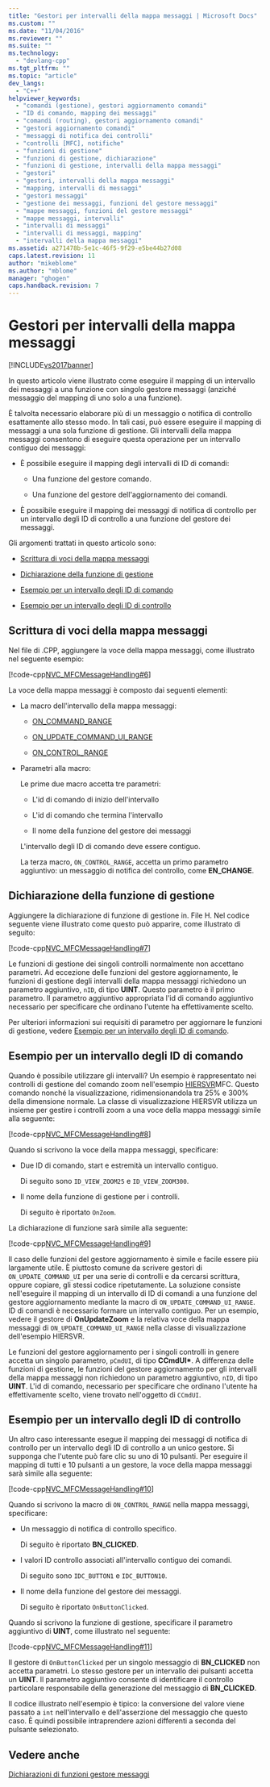 ```yaml
---
title: "Gestori per intervalli della mappa messaggi | Microsoft Docs"
ms.custom: ""
ms.date: "11/04/2016"
ms.reviewer: ""
ms.suite: ""
ms.technology: 
  - "devlang-cpp"
ms.tgt_pltfrm: ""
ms.topic: "article"
dev_langs: 
  - "C++"
helpviewer_keywords: 
  - "comandi (gestione), gestori aggiornamento comandi"
  - "ID di comando, mapping dei messaggi"
  - "comandi (routing), gestori aggiornamento comandi"
  - "gestori aggiornamento comandi"
  - "messaggi di notifica dei controlli"
  - "controlli [MFC], notifiche"
  - "funzioni di gestione"
  - "funzioni di gestione, dichiarazione"
  - "funzioni di gestione, intervalli della mappa messaggi"
  - "gestori"
  - "gestori, intervalli della mappa messaggi"
  - "mapping, intervalli di messaggi"
  - "gestori messaggi"
  - "gestione dei messaggi, funzioni del gestore messaggi"
  - "mappe messaggi, funzioni del gestore messaggi"
  - "mappe messaggi, intervalli"
  - "intervalli di messaggi"
  - "intervalli di messaggi, mapping"
  - "intervalli della mappa messaggi"
ms.assetid: a271478b-5e1c-46f5-9f29-e5be44b27d08
caps.latest.revision: 11
author: "mikeblome"
ms.author: "mblome"
manager: "ghogen"
caps.handback.revision: 7
---
```

# Gestori per intervalli della mappa messaggi
[!INCLUDE[vs2017banner](../assembler/inline/includes/vs2017banner.md)]

In questo articolo viene illustrato come eseguire il mapping di un intervallo dei messaggi a una funzione con singolo gestore messaggi \(anziché messaggio del mapping di uno solo a una funzione\).  
  
 È talvolta necessario elaborare più di un messaggio o notifica di controllo esattamente allo stesso modo.  In tali casi, può essere eseguire il mapping di messaggi a una sola funzione di gestione.  Gli intervalli della mappa messaggi consentono di eseguire questa operazione per un intervallo contiguo dei messaggi:  
  
-   È possibile eseguire il mapping degli intervalli di ID di comandi:  
  
    -   Una funzione del gestore comando.  
  
    -   Una funzione del gestore dell'aggiornamento dei comandi.  
  
-   È possibile eseguire il mapping dei messaggi di notifica di controllo per un intervallo degli ID di controllo a una funzione del gestore dei messaggi.  
  
 Gli argomenti trattati in questo articolo sono:  
  
-   [Scrittura di voci della mappa messaggi](#_core_writing_the_message.2d.map_entry)  
  
-   [Dichiarazione della funzione di gestione](#_core_declaring_the_handler_function)  
  
-   [Esempio per un intervallo degli ID di comando](#_core_example_for_a_range_of_command_ids)  
  
-   [Esempio per un intervallo degli ID di controllo](#_core_example_for_a_range_of_control_ids)  
  
##  <a name="_core_writing_the_message.2d.map_entry"></a> Scrittura di voci della mappa messaggi  
 Nel file di .CPP, aggiungere la voce della mappa messaggi, come illustrato nel seguente esempio:  
  
 [!code-cpp[NVC_MFCMessageHandling#6](../mfc/codesnippet/CPP/handlers-for-message-map-ranges_1.cpp)]  
  
 La voce della mappa messaggi è composto dai seguenti elementi:  
  
-   La macro dell'intervallo della mappa messaggi:  
  
    -   [ON\_COMMAND\_RANGE](../Topic/ON_COMMAND_RANGE.md)  
  
    -   [ON\_UPDATE\_COMMAND\_UI\_RANGE](../Topic/ON_UPDATE_COMMAND_UI_RANGE.md)  
  
    -   [ON\_CONTROL\_RANGE](../Topic/ON_CONTROL_RANGE.md)  
  
-   Parametri alla macro:  
  
     Le prime due macro accetta tre parametri:  
  
    -   L'id di comando di inizio dell'intervallo  
  
    -   L'id di comando che termina l'intervallo  
  
    -   Il nome della funzione del gestore dei messaggi  
  
     L'intervallo degli ID di comando deve essere contiguo.  
  
     La terza macro, `ON_CONTROL_RANGE`, accetta un primo parametro aggiuntivo: un messaggio di notifica del controllo, come **EN\_CHANGE**.  
  
##  <a name="_core_declaring_the_handler_function"></a> Dichiarazione della funzione di gestione  
 Aggiungere la dichiarazione di funzione di gestione in. File H.  Nel codice seguente viene illustrato come questo può apparire, come illustrato di seguito:  
  
 [!code-cpp[NVC_MFCMessageHandling#7](../mfc/codesnippet/CPP/handlers-for-message-map-ranges_2.h)]  
  
 Le funzioni di gestione dei singoli controlli normalmente non accettano parametri.  Ad eccezione delle funzioni del gestore aggiornamento, le funzioni di gestione degli intervalli della mappa messaggi richiedono un parametro aggiuntivo, `nID`, di tipo **UINT**.  Questo parametro è il primo parametro.  Il parametro aggiuntivo appropriata l'id di comando aggiuntivo necessario per specificare che ordinano l'utente ha effettivamente scelto.  
  
 Per ulteriori informazioni sui requisiti di parametro per aggiornare le funzioni di gestione, vedere [Esempio per un intervallo degli ID di comando](#_core_example_for_a_range_of_command_ids).  
  
##  <a name="_core_example_for_a_range_of_command_ids"></a> Esempio per un intervallo degli ID di comando  
 Quando è possibile utilizzare gli intervalli?  Un esempio è rappresentato nei controlli di gestione del comando zoom nell'esempio [HIERSVR](../top/visual-cpp-samples.md)MFC.  Questo comando nonché la visualizzazione, ridimensionandola tra 25% e 300% della dimensione normale.  La classe di visualizzazione HIERSVR utilizza un insieme per gestire i controlli zoom a una voce della mappa messaggi simile alla seguente:  
  
 [!code-cpp[NVC_MFCMessageHandling#8](../mfc/codesnippet/CPP/handlers-for-message-map-ranges_3.cpp)]  
  
 Quando si scrivono la voce della mappa messaggi, specificare:  
  
-   Due ID di comando, start e estremità un intervallo contiguo.  
  
     Di seguito sono `ID_VIEW_ZOOM25` e `ID_VIEW_ZOOM300`.  
  
-   Il nome della funzione di gestione per i controlli.  
  
     Di seguito è riportato `OnZoom`.  
  
 La dichiarazione di funzione sarà simile alla seguente:  
  
 [!code-cpp[NVC_MFCMessageHandling#9](../mfc/codesnippet/CPP/handlers-for-message-map-ranges_4.h)]  
  
 Il caso delle funzioni del gestore aggiornamento è simile e facile essere più largamente utile.  È piuttosto comune da scrivere gestori di `ON_UPDATE_COMMAND_UI` per una serie di controlli e da cercarsi scrittura, oppure copiare, gli stessi codice ripetutamente.  La soluzione consiste nell'eseguire il mapping di un intervallo di ID di comandi a una funzione del gestore aggiornamento mediante la macro di `ON_UPDATE_COMMAND_UI_RANGE`.  ID di comandi è necessario formare un intervallo contiguo.  Per un esempio, vedere il gestore di **OnUpdateZoom** e la relativa voce della mappa messaggi di `ON_UPDATE_COMMAND_UI_RANGE` nella classe di visualizzazione dell'esempio HIERSVR.  
  
 Le funzioni del gestore aggiornamento per i singoli controlli in genere accetta un singolo parametro, `pCmdUI`, di tipo **CCmdUI\***.  A differenza delle funzioni di gestione, le funzioni del gestore aggiornamento per gli intervalli della mappa messaggi non richiedono un parametro aggiuntivo, `nID`, di tipo **UINT**.  L'id di comando, necessario per specificare che ordinano l'utente ha effettivamente scelto, viene trovato nell'oggetto di `CCmdUI`.  
  
##  <a name="_core_example_for_a_range_of_control_ids"></a> Esempio per un intervallo degli ID di controllo  
 Un altro caso interessante esegue il mapping dei messaggi di notifica di controllo per un intervallo degli ID di controllo a un unico gestore.  Si supponga che l'utente può fare clic su uno di 10 pulsanti.  Per eseguire il mapping di tutti e 10 pulsanti a un gestore, la voce della mappa messaggi sarà simile alla seguente:  
  
 [!code-cpp[NVC_MFCMessageHandling#10](../mfc/codesnippet/CPP/handlers-for-message-map-ranges_5.cpp)]  
  
 Quando si scrivono la macro di `ON_CONTROL_RANGE` nella mappa messaggi, specificare:  
  
-   Un messaggio di notifica di controllo specifico.  
  
     Di seguito è riportato **BN\_CLICKED**.  
  
-   I valori ID controllo associati all'intervallo contiguo dei comandi.  
  
     Di seguito sono `IDC_BUTTON1` e `IDC_BUTTON10`.  
  
-   Il nome della funzione del gestore dei messaggi.  
  
     Di seguito è riportato `OnButtonClicked`.  
  
 Quando si scrivono la funzione di gestione, specificare il parametro aggiuntivo di **UINT**, come illustrato nel seguente:  
  
 [!code-cpp[NVC_MFCMessageHandling#11](../mfc/codesnippet/CPP/handlers-for-message-map-ranges_6.cpp)]  
  
 Il gestore di `OnButtonClicked` per un singolo messaggio di **BN\_CLICKED** non accetta parametri.  Lo stesso gestore per un intervallo dei pulsanti accetta un **UINT**.  Il parametro aggiuntivo consente di identificare il controllo particolare responsabile della generazione del messaggio di **BN\_CLICKED**.  
  
 Il codice illustrato nell'esempio è tipico: la conversione del valore viene passato a `int` nell'intervallo e dell'asserzione del messaggio che questo caso.  È quindi possibile intraprendere azioni differenti a seconda del pulsante selezionato.  
  
## Vedere anche  
 [Dichiarazioni di funzioni gestore messaggi](../mfc/declaring-message-handler-functions.md)